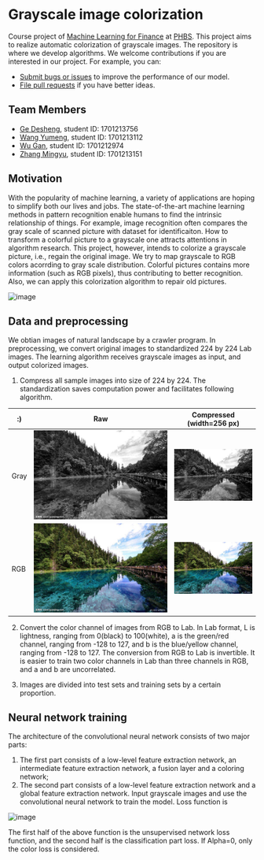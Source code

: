# Grayscale image colorization

Course project of [Machine Learning for Finance](https://github.com/PHBS/2018.M1.MLF) at [PHBS](http://english.phbs.pku.edu.cn/). This project aims to realize automatic colorization of grayscale images. The
repository is where we develop algorithms. We welcome contributions if you are interested in our
project. For example, you can:

* [Submit bugs or issues](https://a/devon-ge/PHBS_MLF_2018/issues) to improve the performance of our model.
* [File pull requests](https://github.com/devon-ge/PHBS_MLF_2018/pulls) if you have better ideas.

## Team Members

* [Ge Desheng](https://github.com/devon-ge), student ID: 1701213756
* [Wang Yumeng](https://github.com/yumengwang123), student ID: 1701213112
* [Wu Gan](https://github.com/SuperWGAaron), student ID: 1701212974
* [Zhang Mingyu](https://github.com/myzhangcn), student ID: 1701213151

## Motivation

With the popularity of machine learning, a variety of applications are hoping to simplify
both our lives and jobs. The state-of-the-art machine learning methods in pattern recognition
enable humans to find the intrinsic relationship of things. For example, image recognition often
compares the gray scale of scanned picture with dataset for identificaiton. How to transform a
colorful picture to a grayscale one attracts attentions in algorithm research. This project, however,
intends to colorize a grayscale picture, i.e., regain the original image. We try to map grayscale to RGB
colors acorrding to gray scale distribution. Colorful pictures contains more
information (such as RGB pixels), thus contributing to better recognition. Also, we can apply this
colorization algorithm to repair old pictures.

![image](https://github.com/devon-ge/PHBS_MLF_2018/blob/master/test/liucheng.png)

## Data and preprocessing

We obtian images of natural landscape by a crawler program. In preprocessing, we convert original images to standardized 224 by 224 Lab images. The learning algorithm receives grayscale images as input, and output colorized images.

1. Compress all sample images into size of 224 by 224. The standardization saves computation power and facilitates following algorithm.

:)|Raw | Compressed (width=256 px)
---|---|---
Gray|![Raw picture](./test/example_Gray.jpg) | ![Compressed picture](./test/com_example_Gray.jpg)
RGB|![Raw picture](./test/example_RGB.jpg) | ![Compressed picture](./test/com_example_RGB.jpg)

2. Convert the color channel of images from RGB to Lab. In Lab format, L is lightness, ranging from 0(black) to 100(white), a is the green/red channel, ranging from -128 to 127, and b is the blue/yellow channel, ranging from -128 to 127. The conversion from RGB to Lab is invertible. It is easier to train two color channels in Lab than three channels in RGB, and a and b are uncorrelated.

3. Images are divided into test sets and training sets by a certain proportion.

## Neural network training

The architecture of the convolutional neural network consists of two major parts: 
1) The first part consists of a low-level feature extraction network, an intermediate feature extraction network, a fusion layer and a coloring network; 
2) The second part consists of a low-level feature extraction network and a global feature extraction network. 
Input grayscale images and use the convolutional neural network to train the model. Loss function is

![image](https://github.com/devon-ge/PHBS_MLF_2018/blob/master/test/equation.gif)

The first half of the above function is the unsupervised network loss function, and the second half is the classification part loss. If Alpha=0, only the color loss is considered.
